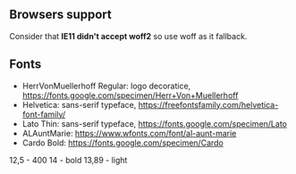## Browsers support

Consider that **IE11 didn't accept woff2** so use woff as it fallback.

## Fonts

- HerrVonMuellerhoff Regular: logo decoratice, https://fonts.google.com/specimen/Herr+Von+Muellerhoff
- Helvetica: sans-serif typeface, https://freefontsfamily.com/helvetica-font-family/
- Lato Thin: sans-serif typeface, https://fonts.google.com/specimen/Lato
- ALAuntMarie: https://www.wfonts.com/font/al-aunt-marie
- Cardo Bold: https://fonts.google.com/specimen/Cardo

12,5 - 400
14 - bold
13,89 - light
